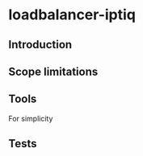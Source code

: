 # loadbalancer-iptiq


## Introduction  


## Scope limitations

## Tools

For simplicity 

## Tests



